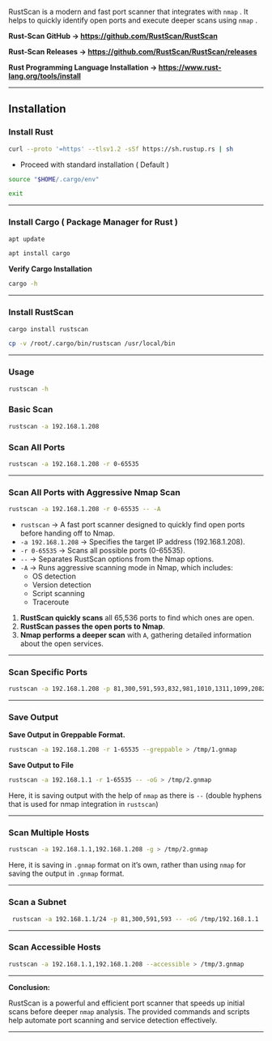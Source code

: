 RustScan is a modern and fast port scanner that integrates with `nmap` . It helps to quickly identify open ports and execute deeper scans using `nmap` .

**Rust-Scan GitHub     →     https://github.com/RustScan/RustScan**

**Rust-Scan Releases   →     https://github.com/RustScan/RustScan/releases**

**Rust Programming Language Installation     →     https://www.rust-lang.org/tools/install**

---

## Installation

### Install Rust

```bash
curl --proto '=https' --tlsv1.2 -sSf https://sh.rustup.rs | sh
```

- Proceed with standard installation ( Default )

```bash
source "$HOME/.cargo/env"
```

```bash
exit
```

---

### Install Cargo ( Package Manager for Rust )

```bash
apt update
```

```bash
apt install cargo
```

**Verify Cargo Installation**

```bash
cargo -h
```

---

### Install RustScan

```bash
cargo install rustscan
```

```bash
cp -v /root/.cargo/bin/rustscan /usr/local/bin
```

---

### Usage

```bash
rustscan -h
```

### Basic Scan

```bash
rustscan -a 192.168.1.208
```

### Scan All Ports

```bash
rustscan -a 192.168.1.208 -r 0-65535
```

---

### Scan All Ports with Aggressive Nmap Scan

```bash
rustscan -a 192.168.1.208 -r 0-65535 -- -A
```

- `rustscan` → A fast port scanner designed to quickly find open ports before handing off to Nmap.
- `-a 192.168.1.208` → Specifies the target IP address (192.168.1.208).
- `-r 0-65535` → Scans all possible ports (0-65535).
- `--` → Separates RustScan options from the Nmap options.
- `-A` → Runs aggressive scanning mode in Nmap, which includes:
    - OS detection
    - Version detection
    - Script scanning
    - Traceroute
1. **RustScan quickly scans** all 65,536 ports to find which ones are open.
2. **RustScan passes the open ports to Nmap**.
3. **Nmap performs a deeper scan** with `A`, gathering detailed information about the open services.

---

### Scan Specific Ports

```bash
rustscan -a 192.168.1.208 -p 81,300,591,593,832,981,1010,1311,1099,2082,2096,2408,3000,3001,3002,3003,3128,3333,4243,4567,4711,4712,4993,5000
```

---

### Save Output

**Save Output in Greppable Format.**

```bash
rustscan -a 192.168.1.208 -r 1-65535 --greppable > /tmp/1.gnmap
```

**Save Output to File**

```bash
rustscan -a 192.168.1.1 -r 1-65535 -- -oG > /tmp/2.gnmap
```

Here, it is saving output with the help of `nmap` as there is `--` (double hyphens that is used for nmap integration in `rustscan`)

---

### Scan Multiple Hosts

```bash
rustscan -a 192.168.1.1,192.168.1.208 -g > /tmp/2.gnmap
```

Here, it is saving in `.gnmap` format on it’s own, rather than using `nmap` for saving the output in `.gnmap` format.

---

### Scan a Subnet

```bash
 rustscan -a 192.168.1.1/24 -p 81,300,591,593 -- -oG /tmp/192.168.1.1
```

---

### Scan Accessible Hosts

```bash
rustscan -a 192.168.1.1,192.168.1.208 --accessible > /tmp/3.gnmap
```

---

**Conclusion:**

RustScan is a powerful and efficient port scanner that speeds up initial scans before deeper `nmap` analysis. The provided commands and scripts help automate port scanning and service detection effectively.

---
